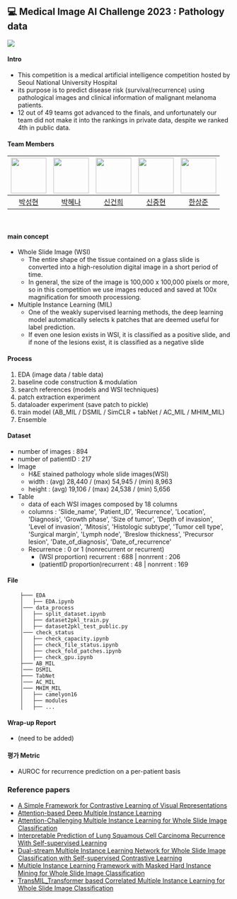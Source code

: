 ## 💻 **Medical Image AI Challenge 2023 : Pathology data**

<img src="https://github.com/MelanoMind/MAIC_2023_Pathology/assets/70469008/a08d5c4d-9bec-440e-870c-3417ccbdad13">

#### Intro

- This competition is a medical artificial intelligence competition hosted by Seoul National University Hospital
- its purpose is to predict disease risk (survival/recurrence) using pathological images and clinical information of malignant melanoma patients.
- 12 out of 49 teams got advanced to the finals, and unfortunately our team did not make it into the rankings in private data, despite we ranked 4th in public data.

#### Team Members

| <img src="https://avatars.githubusercontent.com/u/58927933?v=4" width="80"> | <img src="https://avatars.githubusercontent.com/u/70469008?v=4" width="80"> | <img src="https://avatars.githubusercontent.com/u/126538370?v=4" width="80"> | <img src="https://avatars.githubusercontent.com/u/78690390?v=4" width="80"> | <img src="https://avatars.githubusercontent.com/u/7111986?v=4" width="80"> |
| :-------------------------------------------------------------------------: | :-------------------------------------------------------------------------: | :--------------------------------------------------------------------------: | :-------------------------------------------------------------------------: | :------------------------------------------------------------------------: |
|                   [박성현](https://github.com/Puer-Hyun)                    |                  [박혜나](https://github.com/hyenagatha02)                  |                    [신건희](https://github.com/Rigel0718)                    |                  [신중현](https://github.com/Blackeyes0u0)                  |                    [한상준](https://github.com/jphan32)                    |

<br/>

#### main concept

- Whole Slide Image (WSI)
  - The entire shape of the tissue contained on a glass slide is converted into a high-resolution digital image in a short period of time.
  - In general, the size of the image is 100,000 x 100,000 pixels or more, so in this competition we use images reduced and saved at 100x magnification for smooth processiong.
- Multiple Instance Learning (MIL)
  - One of the weakly supervised learning methods, the deep learning model automatically selects k patches that are deemed useful for label prediction.
  - If even one lesion exists in WSI, it is classified as a positive slide, and if none of the lesions exist, it is classified as a negative slide

#### Process

1. EDA (image data / table data)
2. baseline code construction & modulation
3. search references (models and WSI techniques)
4. patch extraction experiment
5. dataloader experiment (save patch to pickle)
6. train model (AB_MIL / DSMIL / SimCLR + tabNet / AC_MIL / MHIM_MIL)
7. Ensemble

#### Dataset

- number of images : 894
- number of patientID : 217
- Image
  - H&E stained pathology whole slide images(WSI)
  - width : (avg) 28,440 / (max) 54,945 / (min) 8,963
  - height : (avg) 19,106 / (max) 24,538 / (min) 5,656
- Table
  - data of each WSI images composed by 18 columns
  - columns : 'Slide_name', 'Patient_ID', 'Recurrence', 'Location', 'Diagnosis',
    'Growth phase', 'Size of tumor', 'Depth of invasion', 'Level of invasion', 'Mitosis',
    'Histologic subtype', 'Tumor cell type', 'Surgical margin', 'Lymph node', 'Breslow thickness',
    'Precursor lesion', 'Date_of_diagnosis', 'Date_of_recurrence'
  - Recurrence : 0 or 1 (nonrecurrent or recurrent)
    - (WSI proportion) recurrent : 688 | nonrrent : 206
    - (patientID proportion)recurrent : 48 | nonrrent : 169

#### File

```
    ├─── EDA
    │   ├── EDA.ipynb
    │─── data_process
    │   ├── split_dataset.ipynb
    │   ├── dataset2pkl_train.py
    │   ├── dataset2pkl_test_public.py
    │─── check_status
    │   ├── check_capacity.ipynb
    │   ├── check_file_status.ipynb
    │   ├── check_fold_patches.ipynb
    │   ├── check_gpu.ipynb
    ├─── AB_MIL
    │─── DSMIL
    ├─── TabNet
    │─── AC_MIL
    │─── MHIM_MIL
    │   ├── camelyon16
    │   ├── modules
    │   ├── ...

```

#### Wrap-up Report

- (need to be added)

#### 평가 Metric

- AUROC for recurrence prediction on a per-patient basis

### Reference papers

- [A Simple Framework for Contrastive Learning of Visual Representations](https://arxiv.org/abs/2002.05709)
- [Attention-based Deep Multiple Instance Learning](https://arxiv.org/abs/1802.04712)
- [Attention-Challenging Multiple Instance Learning for Whole Slide Image Classification](https://arxiv.org/abs/2311.07125)
- [Interpretable Prediction of Lung Squamous Cell Carcinoma Recurrence With Self-supervised Learning](https://arxiv.org/abs/2203.12204)
- [Dual-stream Multiple Instance Learning Network for Whole Slide Image Classification with Self-supervised Contrastive Learning](https://arxiv.org/abs/2011.08939)
- [Multiple Instance Learning Framework with Masked Hard Instance Mining for Whole Slide Image Classification](https://arxiv.org/abs/2307.15254)
- [TransMIL_Transformer based Correlated Multiple Instance Learning for Whole Slide Image Classification](https://arxiv.org/abs/2106.00908)

